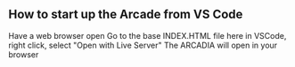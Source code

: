 ## How to start up the Arcade from VS Code

Have a web browser open
Go to the base INDEX.HTML file here in VSCode, right click, select "Open with Live Server"
The ARCADIA will open in your browser
